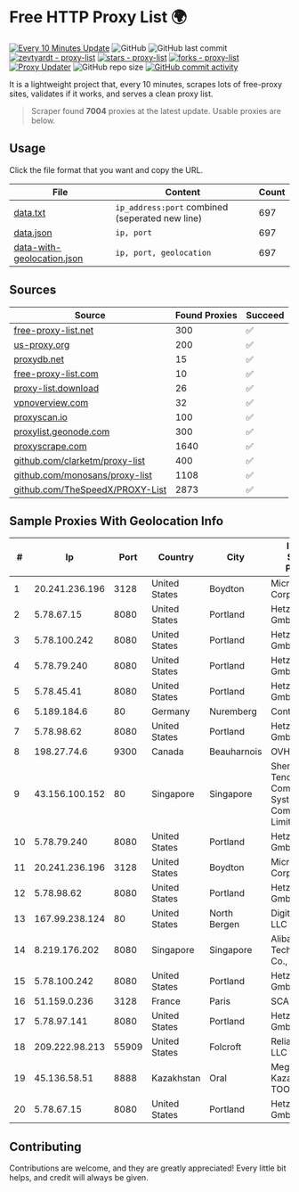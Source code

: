 
# Free HTTP Proxy List 🌍

[![Every 10 Minutes Update](https://github.com/mertguvencli/http-proxy-list/actions/workflows/main.yml/badge.svg?branch=main)](https://github.com/mertguvencli/http-proxy-list/actions/workflows/main.yml)
![GitHub](https://img.shields.io/github/license/mertguvencli/http-proxy-list)
![GitHub last commit](https://img.shields.io/github/last-commit/mertguvencli/http-proxy-list)
[![zevtyardt - proxy-list](https://img.shields.io/static/v1?label=zevtyardt&message=proxy-list&color=blue&logo=github)](https://github.com/zevtyardt/proxy-list "Go to GitHub repo")
[![stars - proxy-list](https://img.shields.io/github/stars/zevtyardt/proxy-list?style=social)](https://github.com/zevtyardt/proxy-list)
[![forks - proxy-list](https://img.shields.io/github/forks/zevtyardt/proxy-list?style=social)](https://github.com/zevtyardt/proxy-list)
[![Proxy Updater](https://github.com/zevtyardt/proxy-list/workflows/Proxy%20Updater/badge.svg)](https://github.com/zevtyardt/proxy-list/actions?query=workflow:"Proxy+Updater")
![GitHub repo size](https://img.shields.io/github/repo-size/zevtyardt/proxy-list)
[![GitHub commit activity](https://img.shields.io/github/commit-activity/m/zevtyardt/proxy-list?logo=commits)](https://github.com/zevtyardt/proxy-list/commits/main)

It is a lightweight project that, every 10 minutes, scrapes lots of free-proxy sites, validates if it works, and serves a clean proxy list.

> Scraper found **7004** proxies at the latest update. Usable proxies are below.

## Usage

Click the file format that you want and copy the URL.

|File|Content|Count|
|----|-------|-----|
|[data.txt](https://raw.githubusercontent.com/mertguvencli/http-proxy-list/main/proxy-list/data.txt)|`ip_address:port` combined (seperated new line)|697|
|[data.json](https://raw.githubusercontent.com/mertguvencli/http-proxy-list/main/proxy-list/data.json)|`ip, port`|697|
|[data-with-geolocation.json](https://raw.githubusercontent.com/mertguvencli/http-proxy-list/main/proxy-list/data-with-geolocation.json)|`ip, port, geolocation`|697|

## Sources

|Source|Found Proxies|Succeed|
|------|-------------|-------|
|[free-proxy-list.net](https://free-proxy-list.net)|300|✅|
|[us-proxy.org](https://www.us-proxy.org)|200|✅|
|[proxydb.net](http://proxydb.net)|15|✅|
|[free-proxy-list.com](https://free-proxy-list.com/?page=&port=&type%5B%5D=http&type%5B%5D=https&up_time=0&search=Search)|10|✅|
|[proxy-list.download](https://www.proxy-list.download/HTTP)|26|✅|
|[vpnoverview.com](https://vpnoverview.com/privacy/anonymous-browsing/free-proxy-servers)|32|✅|
|[proxyscan.io](https://www.proxyscan.io)|100|✅|
|[proxylist.geonode.com](https://proxylist.geonode.com/api/proxy-list?limit=300&page=1&sort_by=lastChecked&sort_type=desc&protocols=http,https)|300|✅|
|[proxyscrape.com](https://api.proxyscrape.com/v2/?request=displayproxies&protocol=http&timeout=10000&country=all&ssl=all&anonymity=all)|1640|✅|
|[github.com/clarketm/proxy-list](https://raw.githubusercontent.com/clarketm/proxy-list/master/proxy-list-raw.txt)|400|✅|
|[github.com/monosans/proxy-list](https://raw.githubusercontent.com/monosans/proxy-list/main/proxies/http.txt)|1108|✅|
|[github.com/TheSpeedX/PROXY-List](https://raw.githubusercontent.com/TheSpeedX/PROXY-List/master/http.txt)|2873|✅|


## Sample Proxies With Geolocation Info

|#|Ip|Port|Country|City|Internet Service Provider|
|-|--|----|-------|----|-------------------------|
|1|20.241.236.196|3128|United States|Boydton|Microsoft Corporation|
|2|5.78.67.15|8080|United States|Portland|Hetzner Online GmbH|
|3|5.78.100.242|8080|United States|Portland|Hetzner Online GmbH|
|4|5.78.79.240|8080|United States|Portland|Hetzner Online GmbH|
|5|5.78.45.41|8080|United States|Portland|Hetzner Online GmbH|
|6|5.189.184.6|80|Germany|Nuremberg|Contabo GmbH|
|7|5.78.98.62|8080|United States|Portland|Hetzner Online GmbH|
|8|198.27.74.6|9300|Canada|Beauharnois|OVH SAS|
|9|43.156.100.152|80|Singapore|Singapore|Shenzhen Tencent Computer Systems Company Limited|
|10|5.78.79.240|8080|United States|Portland|Hetzner Online GmbH|
|11|20.241.236.196|3128|United States|Boydton|Microsoft Corporation|
|12|5.78.98.62|8080|United States|Portland|Hetzner Online GmbH|
|13|167.99.238.124|80|United States|North Bergen|DigitalOcean, LLC|
|14|8.219.176.202|8080|Singapore|Singapore|Alibaba (US) Technology Co., Ltd.|
|15|5.78.100.242|8080|United States|Portland|Hetzner Online GmbH|
|16|51.159.0.236|3128|France|Paris|SCALEWAY|
|17|5.78.97.141|8080|United States|Portland|Hetzner Online GmbH|
|18|209.222.98.213|55909|United States|Folcroft|ReliableSite.Net LLC|
|19|45.136.58.51|8888|Kazakhstan|Oral|Megahost Kazakhstan TOO|
|20|5.78.67.15|8080|United States|Portland|Hetzner Online GmbH|



## Contributing

Contributions are welcome, and they are greatly appreciated! Every
little bit helps, and credit will always be given.

